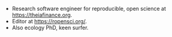 * Research software engineer for reproducible, open science at <https://theiafinance.org>. 
* Editor at <https://ropensci.org/>.
* Also ecology PhD, keen surfer.

